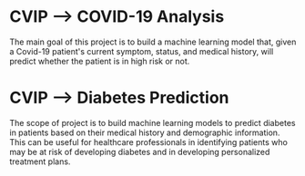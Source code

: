 # CVIP --> COVID-19 Analysis

The main goal of this project is to build a machine learning model that, given a Covid-19 patient's current symptom, status, and medical history, will predict whether the patient is in high risk or not.



# CVIP --> Diabetes Prediction

The scope of project is to build machine learning models to predict diabetes in patients based on their medical history and demographic information. This can be useful for healthcare professionals in identifying patients who may be at risk of developing diabetes and in developing personalized treatment plans.
